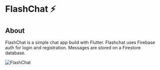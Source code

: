 # FlashChat ⚡️


## About
FlashChat is a simple chat app build with Flutter. Flashchat uses Firebase auth for login and registration. Messages are stored on a Firestore database. 

![FlashChat](https://akshatadsule.github.io/logo.png)
